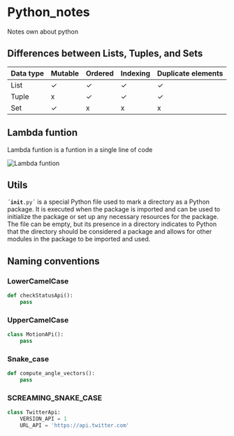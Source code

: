 # Python_notes
Notes own about python

## Differences between Lists, Tuples, and Sets

Data type | Mutable | Ordered | Indexing | Duplicate elements
----------|---------|---------|--------|-------------------
List | ✓ | ✓ | ✓ | ✓
Tuple | x | ✓ | ✓ | ✓
Set |✓ | x | x | x

## Lambda funtion
Lambda funtion is a funtion in a single line of code

![Lambda funtion](https://runestone.academy/ns/books/published/fopp/_images/lambda.gif "Lambda funtion")

## Utils

 <code>´__init__.py´</code> is a special Python file used to mark a directory as a Python package. It is executed when the package is imported and can be used to initialize the package or set up any necessary resources for the package. The file can be empty, but its presence in a directory indicates to Python that the directory should be considered a package and allows for other modules in the package to be imported and used.

 ## Naming conventions

 ### LowerCamelCase

```python
def checkStatusApi():
    pass 
```

### UpperCamelCase

```python
class MotionAPi():
    pass 
```

### Snake_case

```python
def compute_angle_vectors():
    pass 
```

### SCREAMING_SNAKE_CASE


```python
class TwitterApi:
    VERSION_API = 1
    URL_API = 'https://api.twitter.com' 
```